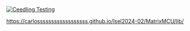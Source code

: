 [![Ceedling Testing](https://github.com/carlossssssssssssssssss/lsel2024-02/actions/workflows/ceedling-tests.yaml/badge.svg)](https://github.com/carlossssssssssssssssss/lsel2024-02/actions/workflows/ceedling-tests.yaml)

https://carlossssssssssssssssss.github.io/lsel2024-02/MatrixMCU/lib/
